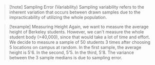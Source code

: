 >[!note] Sampling Error (Variability)
>Sampling variability refers to the inherent variation that occurs between drawn samples due to the impracticability of utilizing the whole population.

>[!example] Measuring Height
>Again, we want to measure the average height of Berkeley students. However, we can't measure the whole student body (>40,000), since that would take a lot of time and effort. We decide to measure a sample of 50 students 3 times after choosing 5 locations on campus at random. In the first sample, the average height is 5'6. In the second, 5'5. In the third, 5'8. The variance between the 3 sample medians is due to sampling error.
